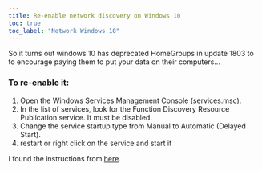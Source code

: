 ```yaml
---
title: Re-enable network discovery on Windows 10
toc: true
toc_label: "Network Windows 10"
---
```


So it turns out windows 10 has deprecated HomeGroups in update 1803 to to encourage paying them to put your data on their computers...

### To re-enable it:
1. Open the Windows Services Management Console (services.msc).
2. In the list of services, look for the Function Discovery Resource Publication service. It must be disabled.
3. Change the service startup type from Manual to Automatic (Delayed Start). 
4. restart or right click on the service and start it

I found the instructions from [here](http://woshub.com/network-computers-not-showing-windows-10/).